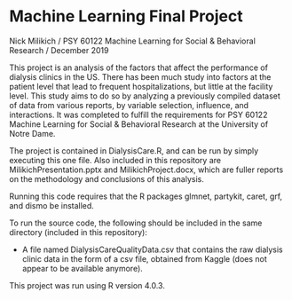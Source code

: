 # Machine Learning Final Project
Nick Milikich /
PSY 60122 Machine Learning for Social & Behavioral Research /
December 2019

This project is an analysis of the factors that affect the performance of dialysis clinics in the US. There has been much study into factors at the patient level that lead to frequent hospitalizations, but little at the facility level. This study aims to do so by analyzing a previously compiled dataset of data from various reports, by variable selection, influence, and interactions. It was completed to fulfill the requirements for PSY 60122 Machine Learning for Social & Behavioral Research at the University of Notre Dame.

The project is contained in DialysisCare.R, and can be run by simply executing this one file. Also included in this repository are MilikichPresentation.pptx and MilikichProject.docx, which are fuller reports on the methodology and conclusions of this analysis.

Running this code requires that the R packages glmnet, partykit, caret, grf, and dismo be installed.

To run the source code, the following should be included in the same directory (included in this repository):
   - A file named DialysisCareQualityData.csv that contains the raw dialysis clinic data in the form of a csv file, obtained from Kaggle (does not appear to be available anymore).

This project was run using R version 4.0.3.
